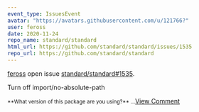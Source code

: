 ```yaml
---
event_type: IssuesEvent
avatar: "https://avatars.githubusercontent.com/u/121766?"
user: feross
date: 2020-11-24
repo_name: standard/standard
html_url: https://github.com/standard/standard/issues/1535
repo_url: https://github.com/standard/standard
---
```


<a href='https://github.com/feross' target='_blank'>feross</a> open issue <a href='https://github.com/standard/standard/issues/1535' target='_blank'>standard/standard#1535</a>.

<p>Turn off import/no-absolute-path</p><small>**What version of this package are you using?**...</small><a href='https://github.com/standard/standard/issues/1535' target='_blank'>View Comment</a>